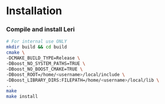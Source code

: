 # Installation

### Compile and install Leri

```bash
# For internal use ONLY
mkdir build && cd build
cmake \
-DCMAKE_BUILD_TYPE=Release \
-DBoost_NO_SYSTEM_PATHS=TRUE \
-DBoost_NO_BOOST_CMAKE=TRUE \
-DBoost_ROOT=/home/<username>/local/include \
-DBoost_LIBRARY_DIRS:FILEPATH=/home/<username>/local/lib \
..
make
make install
```
